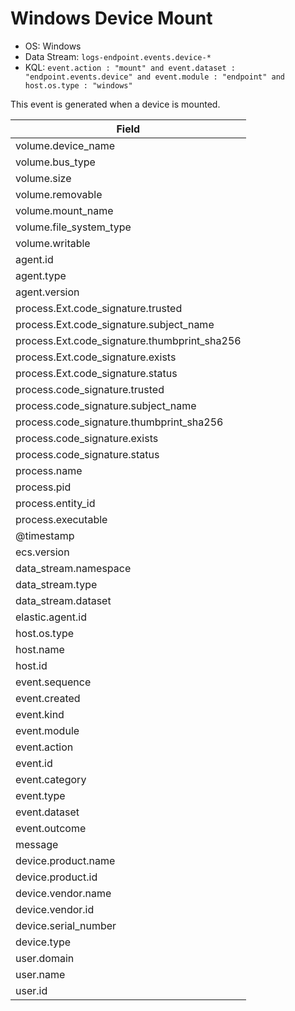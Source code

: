# Windows Device Mount

- OS: Windows
- Data Stream: `logs-endpoint.events.device-*`
- KQL: `event.action : "mount" and event.dataset : "endpoint.events.device" and event.module : "endpoint" and host.os.type : "windows"`

This event is generated when a device is mounted.

| Field |
|---|
| volume.device_name |
| volume.bus_type |
| volume.size |
| volume.removable |
| volume.mount_name |
| volume.file_system_type |
| volume.writable |
| agent.id |
| agent.type |
| agent.version |
| process.Ext.code_signature.trusted |
| process.Ext.code_signature.subject_name |
| process.Ext.code_signature.thumbprint_sha256 |
| process.Ext.code_signature.exists |
| process.Ext.code_signature.status |
| process.code_signature.trusted |
| process.code_signature.subject_name |
| process.code_signature.thumbprint_sha256 |
| process.code_signature.exists |
| process.code_signature.status |
| process.name |
| process.pid |
| process.entity_id |
| process.executable |
| @timestamp |
| ecs.version |
| data_stream.namespace |
| data_stream.type |
| data_stream.dataset |
| elastic.agent.id |
| host.os.type |
| host.name |
| host.id |
| event.sequence |
| event.created |
| event.kind |
| event.module |
| event.action |
| event.id |
| event.category |
| event.type |
| event.dataset |
| event.outcome |
| message |
| device.product.name |
| device.product.id |
| device.vendor.name |
| device.vendor.id |
| device.serial_number |
| device.type |
| user.domain |
| user.name |
| user.id |

